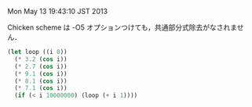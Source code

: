 Mon May 13 19:43:10 JST 2013

Chicken scheme は -O5 オプションつけても，共通部分式除去がなされません．

```scheme
(let loop ((i 0))
  (* 3.2 (cos i))
  (* 2.7 (cos i))
  (* 9.1 (cos i))
  (* 8.1 (cos i))
  (* 7.1 (cos i))
  (if (< i 10000000) (loop (+ i 1))))
```
